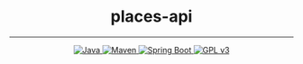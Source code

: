 # <h1 align = "center">places-api</h>

___ 
<p align = "center">
    <a href="Java url">
        <img alt="Java" src="https://img.shields.io/badge/Java->=8-darkblue.svg" />
    </a>
    <a href="Maven url" >
        <img alt="Maven" src="https://img.shields.io/badge/maven-4.0-brightgreen.svg" />
    </a>
    <a href="Spring Boot url" >
        <img alt="Spring Boot" src="https://img.shields.io/badge/Spring Boot-3.1.3-brightgreen.svg" />
    </a>
    <a href="License">
        <img alt = "GPL v3" src="https://img.shields.io/badge/License-GPLv3-blue.svg" />
    </a>
</p>
